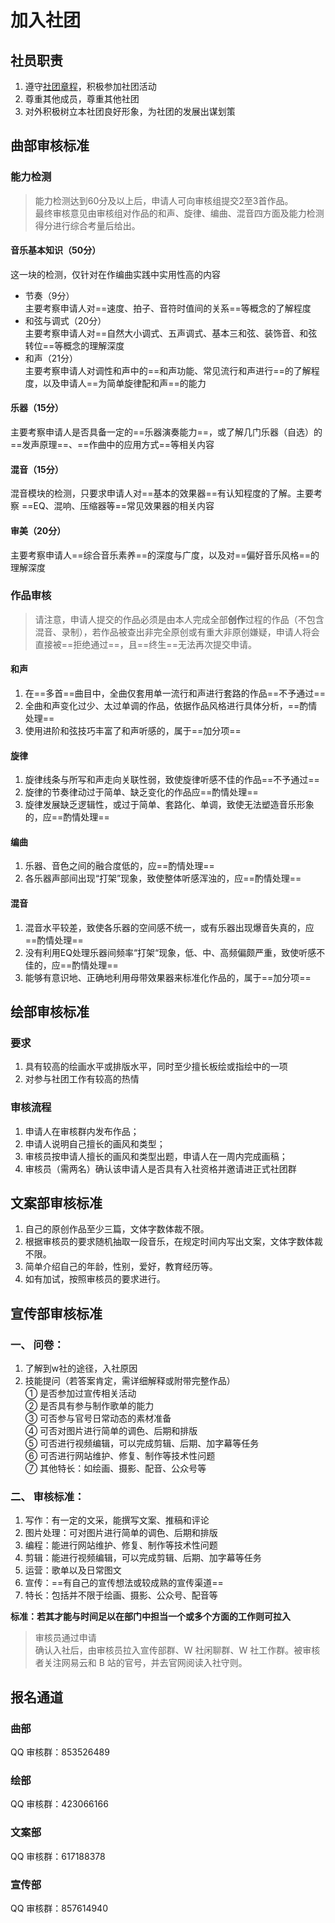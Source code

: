 # 加入社团
## 社员职责
1. 遵守[社团章程](/aboutus/regulation.md)，积极参加社团活动
2. 尊重其他成员，尊重其他社团
3. 对外积极树立本社团良好形象，为社团的发展出谋划策

## 曲部审核标准
### 能⼒检测
> 能⼒检测达到60分及以上后，申请⼈可向审核组提交2⾄3⾸作品。  
> 最终审核意⻅由审核组对作品的和声、旋律、编曲、混⾳四⽅⾯及能⼒检测得分进⾏综合考量后给出。  

#### ⾳乐基本知识（50分）
这⼀块的检测，仅针对在作编曲实践中实⽤性⾼的内容  
- 节奏（9分）  
  主要考察申请⼈对==速度、拍⼦、⾳符时值间的关系==等概念的了解程度  
- 和弦与调式（20分）  
  主要考察申请⼈对==⾃然⼤⼩调式、五声调式、基本三和弦、装饰⾳、和弦转位==等概念的理解深度  
- 和声（21分）  
  主要考察申请⼈对调性和声中的==和声功能、常⻅流⾏和声进⾏==的了解程度，以及申请⼈==为简单旋律配和声==的能⼒  

#### 乐器（15分）
主要考察申请⼈是否具备⼀定的==乐器演奏能⼒==，或了解⼏门乐器（⾃选）的==发声原理==、==作曲中的应⽤⽅式==等相关内容  

#### 混⾳（15分）
混⾳模块的检测，只要求申请⼈对==基本的效果器==有认知程度的了解。主要考察 ==EQ、混响、压缩器等==常⻅效果器的相关内容  

#### 审美（20分）
主要考察申请⼈==综合⾳乐素养==的深度与⼴度，以及对==偏好⾳乐⻛格==的理解深度  

### 作品审核
> 请注意，申请⼈提交的作品必须是由本⼈完成全部**创作**过程的作品（不包含混⾳、录制），若作品被查出⾮完全原创或有重⼤⾮原创嫌疑，申请⼈将会直接被==拒绝通过==，且==终⽣==⽆法再次提交申请。  

#### 和声
1. 在==多⾸==曲⽬中，全曲仅套⽤单⼀流⾏和声进⾏套路的作品==不予通过==  
2. 全曲和声变化过少、太过单调的作品，依据作品⻛格进⾏具体分析，==酌情处理==  
3. 使⽤进阶和弦技巧丰富了和声听感的，属于==加分项==  

#### 旋律
1. 旋律线条与所写和声⾛向关联性弱，致使旋律听感不佳的作品==不予通过==  
2. 旋律的节奏律动过于简单、缺乏变化的作品应==酌情处理==  
3. 旋律发展缺乏逻辑性，或过于简单、套路化、单调，致使⽆法塑造⾳乐形象的，应==酌情处理==  

#### 编曲
1. 乐器、⾳⾊之间的融合度低的，应==酌情处理==  
2. 各乐器声部间出现“打架”现象，致使整体听感浑浊的，应==酌情处理==  

#### 混⾳
1. 混⾳⽔平较差，致使各乐器的空间感不统⼀，或有乐器出现爆⾳失真的，应==酌情处理==  
2. 没有利⽤EQ处理乐器间频率“打架“现象，低、中、⾼频偏颇严重，致使听感不佳的，应==酌情处理==  
3. 能够有意识地、正确地利⽤⺟带效果器来标准化作品的，属于==加分项==  

## 绘部审核标准
### 要求
1. 具有较高的绘画水平或排版水平，同时至少擅长板绘或指绘中的一项  
2. 对参与社团工作有较高的热情  

### 审核流程
1. 申请人在审核群内发布作品；  
2. 申请人说明自己擅长的画风和类型；  
3. 审核员按申请人擅长的画风和类型出题，申请人在一周内完成画稿；  
4. 审核员（需两名）确认该申请人是否具有入社资格并邀请进正式社团群  

## 文案部审核标准
1. 自己的原创作品至少三篇，文体字数体裁不限。  
2. 根据审核员的要求随机抽取一段音乐，在规定时间内写出文案，文体字数体裁不限。  
3. 简单介绍自己的年龄，性别，爱好，教育经历等。  
4. 如有加试，按照审核员的要求进行。  

## 宣传部审核标准
### 一、 问卷：
  1. 了解到w社的途径，入社原因  
  2. 技能提问（若答案肯定，需详细解释或附带完整作品）  
   ① 是否参加过宣传相关活动  
   ② 是否具有参与制作歌单的能力  
   ③ 可否参与官号日常动态的素材准备  
   ④ 可否对图片进行简单的调色、后期和排版  
   ⑤ 可否进行视频编辑，可以完成剪辑、后期、加字幕等任务  
   ⑥ 可否进行网站维护、修复、制作等技术性问题  
   ⑦  其他特长：如绘画、摄影、配音、公众号等  

### 二、 审核标准：
1. 写作：有一定的文采，能撰写文案、推稿和评论  
2. 图片处理：可对图片进行简单的调色、后期和排版  
3. 编程：能进行网站维护、修复、制作等技术性问题  
4. 剪辑：能进行视频编辑，可以完成剪辑、后期、加字幕等任务  
5. 运营：歌单以及日常图文  
6. 宣传：==有自己的宣传想法或较成熟的宣传渠道==  
7. 特长：包括并不限于绘画、摄影、公众号、配音等  

**标准：若其才能与时间足以在部门中担当一个或多个方面的工作则可拉入**

> 审核员通过申请  
> 确认入社后，由审核员拉入宣传部群、W 社闲聊群、W 社工作群。被审核者关注网易云和 B 站的官号，并去官网阅读入社守则。

## 报名通道
### 曲部
QQ 审核群：853526489  

### 绘部
QQ 审核群：423066166  

### 文案部
QQ 审核群：617188378  

### 宣传部
QQ 审核群：857614940  
